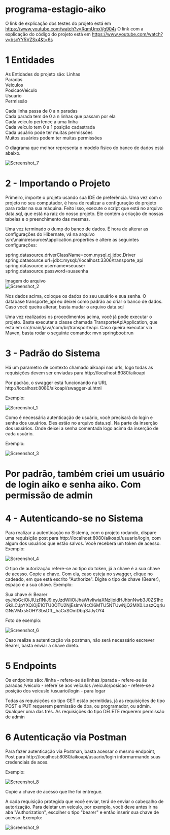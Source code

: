# programa-estagio-aiko

O link de explicação dos testes do projeto está em https://www.youtube.com/watch?v=RqmUmxVg904\
O link com a explicação do código do projeto está em https://www.youtube.com/watch?v=bscYY5VZSx4&t=6s

# 1 Entidades

As Entidades do projeto são:
Linhas\
Paradas\
Veiculos\
PosicaoVeiculo\
Usuario\
Permissão

Cada linha passa de 0 a n paradas\
Cada parada tem de 0 a n linhas que passam por ela\
Cada veiculo pertence a uma linha\
Cada veículo tem 0 a 1 posição cadastrada\
Cada usuário pode ter muitas permissões\
Muitos usuários podem ter muitas permissões

O diagrama que melhor representa o modelo físico do banco de dados está abaixo.

![Screenshot_7](https://user-images.githubusercontent.com/41974237/88271605-c2ede300-ccad-11ea-95f4-590dbdd13387.png)

# 2 - Importando o Projeto

Primeiro, importe o projeto usando sua IDE de preferência. 
Uma vez com o projeto no seu computador, é hora de realizar a configuração do projeto para rodar na sua máquina. 
Feito isso, execute o script que está no arquivo data.sql, que está na raiz do nosso projeto. Ele contém a criação de nossas tabelas e o preenchimento das mesmas.

Uma vez terminado o dump do banco de dados. É hora de alterar as configurações do Hibernate, vá na arquivo \src\main\resources\application.properties e altere as seguintes configurações:

spring.datasource.driverClassName=com.mysql.cj.jdbc.Driver\
spring.datasource.url=jdbc:mysql://localhost:3306/transporte_api\
spring.datasource.username=seuuser\
spring.datasource.password=suasenha

Imagem do arquivo\
![Screenshot_2](https://user-images.githubusercontent.com/41974237/88269018-b1a2d780-cca9-11ea-8322-f6f3d3d96952.png)

Nos dados acima, coloque os dados do seu usuário e sua senha. O database transporte_api eu deixei como padrão ao criar o banco de dados. Caso você queira alterar, basta mudar o arquivo data.sql

Uma vez realizados os procedimentos acima, você já pode executar o projeto. Basta executar a classe chamada TransporteApiApplication, que esta em src/main/java/com/br/transporteapi.
Caso queira executar via Maven, basta rodar o seguinte comando: mvn springboot:run

# 3 - Padrão do Sistema

Há um parametro de contexto chamado aikoapi nas urls, logo todas as requisições devem ser enviadas para http://localhost:8080/aikoapi

Por padrão, o swagger está funcionando na URL http://localhost:8080/aikoapi/swagger-ui.html

Exemplo:

![Screenshot_1](https://user-images.githubusercontent.com/41974237/88270093-7e614800-ccab-11ea-844d-d66fe89d83e5.png)

Como é necessária autenticação de usuário, você precisará do login e senha dos usuários. Eles estão no arquivo data.sql. Na parte da inserção dos usuários.
Onde deixei a senha comentada logo acima da inserção de cada usuário.

Exemplo:

![Screenshot_3](https://user-images.githubusercontent.com/41974237/88270235-b1a3d700-ccab-11ea-8abb-03fa36dac225.png)

# Por padrão, também criei um usuário de login aiko e senha aiko. Com permissão de admin

# 4 - Autenticando-se no Sistema

Para realizar a autenticação no Sistema, com o projeto rodando, dispare uma requisição post para http://localhost:8080/aikoapi/usuario/login, com algum dos usuários que estão salvos.
Você receberá um token de acesso.
Exemplo:

![Screenshot_4](https://user-images.githubusercontent.com/41974237/88270310-d304c300-ccab-11ea-8a00-832adbb40194.png)


O tipo de autorização refere-se ao tipo do token, já a chave é a sua chave de acesso.
Copie a chave. Com ela, caso esteja no swagger, clique no cadeado, em que está escrito "Authorize". Digite o tipo de chave (Bearer), espaço e a sua chave.
Exemplo:

Sua chave é:
Bearer eyJhbGciOiJIUzI1NiJ9.eyJzdWIiOiJhaWtvIiwiaXNzIjoidHJhbnNwb3J0ZS1hcGkiLCJpYXQiOjE1OTU0OTU2NjEsImV4cCI6MTU5NTUwNjQ2MX0.LaszQq4uGNsVMxs5OHY3bsDfL_haCxSOmDbq3JJyOY4

Foto de exemplo:

![Screenshot_6](https://user-images.githubusercontent.com/41974237/88270627-4c9cb100-ccac-11ea-83a0-8d9a6cd35e66.png)

Caso realize a autenticação via postman, não será necessário escrever Bearer, basta enviar a chave direto.

# 5 Endpoints
Os endpoints são:
/linha - refere-se às linhas
/parada - refere-se às paradas
/veiculo - refere´se aos veículos
/veiculo/posicao - refere-se à posição dos veícuslo
/usuario/login - para logar

Todas as requisições do tipo GET estão permitidas, já as requisições de tipo POST e PUT requerem permissão de dba, ou programador, ou admin. Qualquer uma das três.
As requisições do tipo DELETE requerem permissão de admin

# 6 Autenticação via Postman

Para fazer autenticação via Postman, basta acessar o mesmo endpoint, Post para http://localhost:8080/aikoapi/usuario/login informarmando suas credenciais de aces.

Exemplo:

![Screenshot_8](https://user-images.githubusercontent.com/41974237/88274322-e61a9180-ccb1-11ea-8a1c-2dc2ba84a5e6.png)

Copie a chave de acesso que lhe foi entregue.

A cada requisição protegida que você enviar, terá de enviar o cabeçalho de autorização.
Para deletar um veículo, por exemplo, você deve antes ir na aba "Authorization", escolher o tipo "bearer" e então inserir sua chave de acesso.
Exemplo:

![Screenshot_9](https://user-images.githubusercontent.com/41974237/88274521-3b56a300-ccb2-11ea-9e97-8a662af6f1e0.png)



